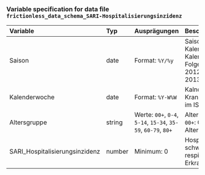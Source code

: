 ### Variable specification for data file `frictionless_data_schema_SARI-Hospitalisierungsinzidenz`

| Variable                       | Typ    | Ausprägungen                                                  | Beschreibung                                                                                                         |
|:-------------------------------|:-------|:--------------------------------------------------------------|:---------------------------------------------------------------------------------------------------------------------|
| Saison                         | date   | Format: `%Y/%y`                                               | Saison jeweils von Kalenderwoche 40 bis Kalenderwoche 39 des Folgejahres (z.B. Saison 2012/13 = 2012W40 bis 2013W39) |
| Kalenderwoche                  | date   | Format: `%Y-W%W`                                              | Kalnderwoche der Krankenhausneuaufnahme im ISO-8601 Format                                                           |
| Altersgruppe                   | string | Werte: `00+`, `0-4`, `5-14`, `15-34`, `35-59`, `60-79`, `80+` | Altersgruppen in Jahren: `00+`: Gesamt über alle Altersgruppen                                                       |
| SARI_Hospitalisierungsinzidenz | number | Minimum: 0                                                    | Hospitalisierungsinzidenz schwerer akuter respiratorischer Erkrankungen                                              |


